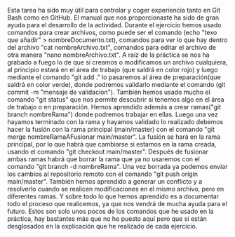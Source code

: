 Esta tarea ha sido muy útil para controlar y coger experiencia tanto en Git Bash como en GitHub.
El manual que nos proporcionaste ha sido de gran ayuda para el desarrollo de la actividad.
Durante el ejercicio hemos usado comandos para crear archivos, como puede ser el comando (echo "texo que añadir" > nombreDocumento.txt), 
comandos para ver lo que hay dentro del archivo "cat nombreArchivo.txt", 
comandos para editar el archivo de otra manera "nano nombreArchivo.txt".
A raíz de la práctica se nos ha grabado a fuego lo de que si creamos o modificamos un archivo cualquiera, al principio estará en el área de trabajo (que saldrá en color rojo) 
y luego mediante el comando "git add ." lo pasaremos al área de preparación(que saldrá en color verde), donde podremos validarlo mediante el comando (git commit -m "mensaje de validacion").
También hemos usado mucho el comando "git status" que nos permite descubrir si tenemos algo en el área de trabajo o en preparación.
Hemos aprendido además a crear ramas("git branch nombreRama") donde podremos trabajar en ellas. Luego una vez hayamos terminado con la rama y hayamos validado lo realizado debemos hacer la fusión con la rama principal
(main/master) con el comando "git merge nombreRamaAFusionar main/master". La fusión se hará en la rama principal, por lo que habrá que cambiarse si estamos en la rama creada, usando el comando "git checkout main/master".
Después de fusionar ambas ramas habrá que borrar la rama que ya no usaremos con el comando "git branch -d nombreRama". 
Una vez borrada ya podemos enviar los cambios al repositorio remoto con el comando "git push origin main/master".
También hemos aprendido a generar un conflicto y a resolverlo cuando se realicen modificaciones en el mismo archivo, pero en diferentes ramas.
Y sobre todo lo que hemos aprendido es a documentar todo el proceso que realicemos, ya que nos vendrá de mucha ayuda para el futuro.
Estos son solo unos pocos de los comandos que he usado en la práctica, hay bastantes más que no he puesto aquí pero que si están desglosados en la explicación que he realizado de cada ejercicio.
